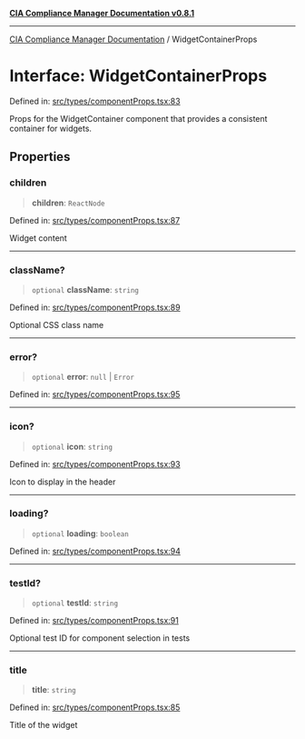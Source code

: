 [**CIA Compliance Manager Documentation v0.8.1**](../README.md)

***

[CIA Compliance Manager Documentation](../globals.md) / WidgetContainerProps

# Interface: WidgetContainerProps

Defined in: [src/types/componentProps.tsx:83](https://github.com/Hack23/cia-compliance-manager/blob/aea527f1006de96602c10bb201453301cffe7b07/src/types/componentProps.tsx#L83)

Props for the WidgetContainer component that provides a consistent container for widgets.

## Properties

### children

> **children**: `ReactNode`

Defined in: [src/types/componentProps.tsx:87](https://github.com/Hack23/cia-compliance-manager/blob/aea527f1006de96602c10bb201453301cffe7b07/src/types/componentProps.tsx#L87)

Widget content

***

### className?

> `optional` **className**: `string`

Defined in: [src/types/componentProps.tsx:89](https://github.com/Hack23/cia-compliance-manager/blob/aea527f1006de96602c10bb201453301cffe7b07/src/types/componentProps.tsx#L89)

Optional CSS class name

***

### error?

> `optional` **error**: `null` \| `Error`

Defined in: [src/types/componentProps.tsx:95](https://github.com/Hack23/cia-compliance-manager/blob/aea527f1006de96602c10bb201453301cffe7b07/src/types/componentProps.tsx#L95)

***

### icon?

> `optional` **icon**: `string`

Defined in: [src/types/componentProps.tsx:93](https://github.com/Hack23/cia-compliance-manager/blob/aea527f1006de96602c10bb201453301cffe7b07/src/types/componentProps.tsx#L93)

Icon to display in the header

***

### loading?

> `optional` **loading**: `boolean`

Defined in: [src/types/componentProps.tsx:94](https://github.com/Hack23/cia-compliance-manager/blob/aea527f1006de96602c10bb201453301cffe7b07/src/types/componentProps.tsx#L94)

***

### testId?

> `optional` **testId**: `string`

Defined in: [src/types/componentProps.tsx:91](https://github.com/Hack23/cia-compliance-manager/blob/aea527f1006de96602c10bb201453301cffe7b07/src/types/componentProps.tsx#L91)

Optional test ID for component selection in tests

***

### title

> **title**: `string`

Defined in: [src/types/componentProps.tsx:85](https://github.com/Hack23/cia-compliance-manager/blob/aea527f1006de96602c10bb201453301cffe7b07/src/types/componentProps.tsx#L85)

Title of the widget
